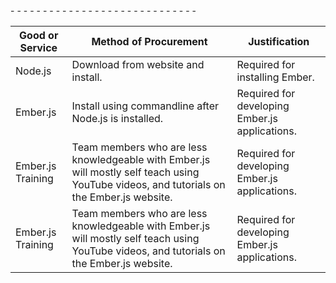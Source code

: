 <table>
-  <thead>
-    <tr>
-      <th>Good or Service</th>
-      <th>Method of Procurement</th>
-      <th>Justification</th>
-    </tr>
-  </thead>
-
-  <tbody>
-    <tr>
-      <td>Node.js</td>
-      <td>Download from website and install.</td>
-      <td>Required for installing Ember.</td>
-    </tr>
-    <tr>
-      <td>Ember.js</td>
-      <td>Install using commandline after Node.js is installed.</td>
-      <td>Required for developing Ember.js applications.</td>
-    </tr>
     <tr>
-      <td>Ember.js Training</td>
-      <td>
         Team members who are less knowledgeable with Ember.js will mostly self teach using YouTube videos, and tutorials on            the Ember.js website.
       </td>
-      <td>Required for developing Ember.js applications.</td>
-    </tr>
     <tr>
-      <td>Ember.js Training</td>
-      <td>Team members who are less knowledgeable with Ember.js will mostly self teach using YouTube videos, and tutorials on the Ember.js website.</td>
-      <td>Required for developing Ember.js applications.</td>
-    </tr>
-  </tbody>
-</table>
